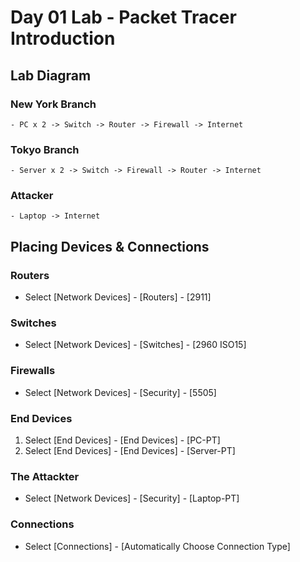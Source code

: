 # Day 01 Lab - Packet Tracer Introduction

## Lab Diagram

### New York Branch

```
- PC x 2 -> Switch -> Router -> Firewall -> Internet
```

### Tokyo Branch

```
- Server x 2 -> Switch -> Firewall -> Router -> Internet
```

### Attacker

```
- Laptop -> Internet
```

## Placing Devices & Connections

### Routers

- Select [Network Devices] - [Routers] - [2911]

### Switches

- Select [Network Devices] - [Switches] - [2960 ISO15]

### Firewalls

- Select [Network Devices] - [Security] - [5505]

### End Devices

1. Select [End Devices] - [End Devices] - [PC-PT]
2. Select [End Devices] - [End Devices] - [Server-PT]

### The Attackter

- Select [Network Devices] - [Security] - [Laptop-PT]

### Connections

- Select [Connections] - [Automatically Choose Connection Type]
